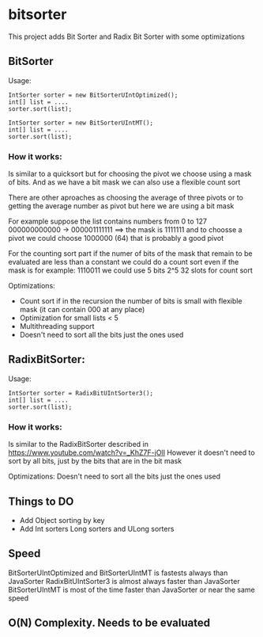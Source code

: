 # bitsorter
This project adds Bit Sorter and Radix Bit Sorter with some optimizations

## BitSorter

Usage:
```
IntSorter sorter = new BitSorterUIntOptimized();
int[] list = ....
sorter.sort(list);
```
```
IntSorter sorter = new BitSorterUIntMT();
int[] list = ....
sorter.sort(list);
```

### How it works:
Is similar to a quicksort but for choosing the pivot we choose using a mask of bits. And as we have a bit mask we can also use a flexible count sort 

There are other aproaches as choosing the average of three pivots or to getting the average number as pivot but here we are using  a bit mask

For example suppose the list contains numbers from 0 to 127 
000000000000 -> 000001111111  ==>  the mask is 1111111 and to choosse a pivot we could choose 1000000 (64) that is probably a good pivot

For the counting sort part if the numer of bits of the mask that remain to be evaluated are less than a constant we could do a count sort
even if the mask is for example: 1110011 we could use 5 bits 2^5 32 slots for count sort

Optimizations:
- Count sort if in the recursion the number of bits is small with flexible mask (it can contain 000 at any place)
- Optimization for small lists < 5
- Multithreading support
- Doesn't need to sort all the bits just the ones used


## RadixBitSorter:

Usage:
```
IntSorter sorter = RadixBitUIntSorter3();
int[] list = ....
sorter.sort(list);
```
### How it works:

Is similar to the RadixBitSorter described in https://www.youtube.com/watch?v=_KhZ7F-jOlI
However it doesn't need to sort by all bits, just by the bits that are in the bit mask

Optimizations:
  Doesn't need to sort all the bits just the ones used

## Things to DO
- Add Object sorting by key
- Add Int sorters Long sorters and ULong sorters

## Speed
BitSorterUIntOptimized and BitSorterUIntMT is fastests always than JavaSorter
RadixBitUIntSorter3 is almost always faster than JavaSorter
BitSorterUIntMT is most of the time faster than JavaSorter or near the same speed

## O(N) Complexity. Needs to be evaluated


